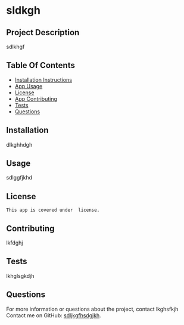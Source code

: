 # sldkgh   

  ## Project Description
  sdlkhgf

  ## Table Of Contents
  - [Installation Instructions](#installation)
  - [App Usage](#usage)
  - [License](#license)
  - [App Contributing](#contributing)
  - [Tests](#tests)
  - [Questions](#questions)
  

  ## Installation
  dlkghhdgh 

  ## Usage
  sdlggfjkhd

  ## License
  
    This app is covered under  license.
    
    

  ## Contributing 
  lkfdghj

  ## Tests
  lkhglsgkdjh

  ## Questions
  For more information or questions about the project, contact lkghsfkjh
  Contact me on GitHub: [sdljkgfhsdgjkh](https://github.com/sdljkgfhsdgjkh/).
